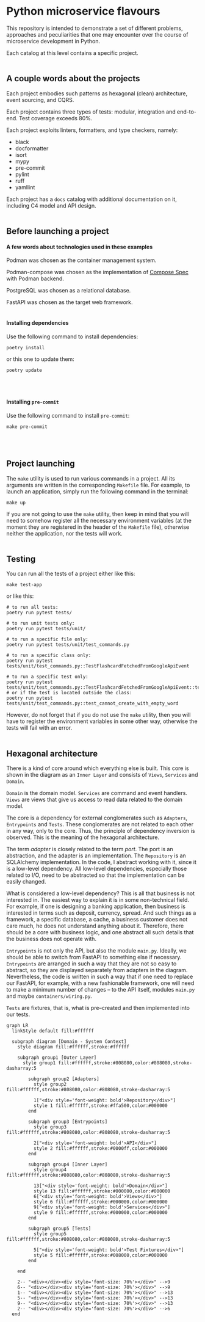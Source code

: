 # Python microservice flavours

This repository is intended to demonstrate a set of different problems, approaches and peculiarities that one may encounter over the course of microservice development in Python.

Each catalog at this level contains a specific project.
<br />
<br />

## A couple words about the projects

Each project embodies such patterns as hexagonal (clean) architecture, event sourcing, and CQRS.

Each project contains three types of tests: modular, integration and end-to-end. Test coverage exceeds 80%.

Each project exploits linters, formatters, and type checkers, namely:
- black
- docformatter
- isort
- mypy
- pre-commit
- pylint
- ruff
- yamllint

Each project has a `docs` catalog with additional documentation on it, including C4 model and API design.
<br />
<br />

## Before launching a project

#### A few words about technologies used in these examples

Podman was chosen as the container management system.

Podman-compose was chosen as the implementation of [Compose Spec](https://compose-spec.io/) with Podman backend.

PostgreSQL was chosen as a relational database.

FastAPI was chosen as the target web framework.
<br />
<br />

#### Installing dependencies

Use the following command to install dependencies:

```shell
poetry install
```

or this one to update them:

```shell
poetry update
```
<br />
<br />

#### Installing `pre-commit`

Use the following command to install `pre-commit`:

```shell
make pre-commit
```
<br />
<br />

## Project launching

The `make` utility is used to run various commands in a project. All its arguments are written in the corresponding `Makefile` file. For example, to launch an application, simply run the following command in the terminal:

```shell
make up
```

If you are not going to use the `make` utility, then keep in mind that you will need to somehow register all the necessary environment variables (at the moment they are registered in the header of the `Makefile` file), otherwise neither the application, nor the tests will work.
<br />
<br />

## Testing

You can run all the tests of a project either like this:

```shell
make test-app
```

or like this:

```shell
# to run all tests:
poetry run pytest tests/

# to run unit tests only:
poetry run pytest tests/unit/

# to run a specific file only:
poetry run pytest tests/unit/test_commands.py

# to run a specific class only:
poetry run pytest tests/unit/test_commands.py::TestFlashcardFetchedFromGoogleApiEvent

# to run a specific test only:
poetry run pytest tests/unit/test_commands.py::TestFlashcardFetchedFromGoogleApiEvent::test_cannot_create_with_empty_word
# or if the test is located outside the class:
poetry run pytest tests/unit/test_commands.py::test_cannot_create_with_empty_word
```

However, do not forget that if you do not use the `make` utility, then you will have to register the environment variables in some other way, otherwise the tests will fail with an error.
<br />
<br />

## Hexagonal architecture

There is a kind of core around which everything else is built. This core is shown in the diagram as an `Inner Layer` and consists of `Views`, `Services` and `Domain`.

`Domain` is the domain model.
`Services` are command and event handlers.
`Views` are views that give us access to read data related to the domain model.

The core is a dependency for external conglomerates such as `Adapters`, `Entrypoints` and `Tests`. These conglomerates are not related to each other in any way, only to the core. Thus, the principle of dependency inversion is observed. This is the meaning of the hexagonal architecture.

The term *adapter* is closely related to the term *port*. The port is an abstraction, and the adapter is an implementation. The `Repository` is an SQLAlchemy implementation. In the code, I abstract working with it, since it is a low-level dependency. All low-level dependencies, especially those related to I/O, need to be abstracted so that the implementation can be easily changed.

What is considered a low-level dependency? This is all that business is not interested in. The easiest way to explain it is in some non-technical field. For example, if one is designing a banking application, then business is interested in terms such as deposit, currency, spread. And such things as a framework, a specific database, a cache, a business customer does not care much, he does not understand anything about it. Therefore, there should be a core with business logic, and one abstract all such details that the business does not operate with.

`Entrypoints` is not only the API, but also the module `main.py`. Ideally, we should be able to switch from FastAPI to something else if necessary. `Entrypoints` are arranged in such a way that they are not so easy to abstract, so they are displayed separately from adapters in the diagram. Nevertheless, the code is written in such a way that if one need to replace our FastAPI, for example, with a new fashionable framework, one will need to make a minimum number of changes – to the API itself, modules `main.py` and maybe `containers/wiring.py`.

`Tests` are fixtures, that is, what is pre–created and then implemented into our tests.

```mermaid
graph LR
  linkStyle default fill:#ffffff

  subgraph diagram [Domain - System Context]
    style diagram fill:#ffffff,stroke:#ffffff

    subgraph group1 [Outer Layer]
      style group1 fill:#ffffff,stroke:#808080,color:#808080,stroke-dasharray:5

        subgraph group2 [Adapters]
          style group2 fill:#ffffff,stroke:#808080,color:#808080,stroke-dasharray:5

          1["<div style='font-weight: bold'>Repository</div>"]
          style 1 fill:#ffffff,stroke:#ffa500,color:#000000
        end

        subgraph group3 [Entrypoints]
          style group3 fill:#ffffff,stroke:#808080,color:#808080,stroke-dasharray:5

          2["<div style='font-weight: bold'>API</div>"]
          style 2 fill:#ffffff,stroke:#0000ff,color:#000000
        end

        subgraph group4 [Inner Layer]
          style group4 fill:#ffffff,stroke:#808080,color:#808080,stroke-dasharray:5

          13["<div style='font-weight: bold'>Domain</div>"]
          style 13 fill:#ffffff,stroke:#000000,color:#000000
          6["<div style='font-weight: bold'>Views</div>"]
          style 6 fill:#ffffff,stroke:#000000,color:#000000
          9["<div style='font-weight: bold'>Services</div>"]
          style 9 fill:#ffffff,stroke:#000000,color:#000000
        end

        subgraph group5 [Tests]
          style group5 fill:#ffffff,stroke:#808080,color:#808080,stroke-dasharray:5

          5["<div style='font-weight: bold'>Test Fixtures</div>"]
          style 5 fill:#ffffff,stroke:#008000,color:#000000
        end

    end

    2-- "<div></div><div style='font-size: 70%'></div>" -->9
    6-- "<div></div><div style='font-size: 70%'></div>" -->9
    1-- "<div></div><div style='font-size: 70%'></div>" -->13
    5-- "<div></div><div style='font-size: 70%'></div>" -->13
    9-- "<div></div><div style='font-size: 70%'></div>" -->13
    2-- "<div></div><div style='font-size: 70%'></div>" -->6
  end
```
